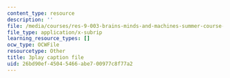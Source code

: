 ```yaml
---
content_type: resource
description: ''
file: /media/courses/res-9-003-brains-minds-and-machines-summer-course-summer-2015/26bd90ef45045466abe700977c8f77a2_Xj4nKgJW5yE.vtt
file_type: application/x-subrip
learning_resource_types: []
ocw_type: OCWFile
resourcetype: Other
title: 3play caption file
uid: 26bd90ef-4504-5466-abe7-00977c8f77a2
---
```

